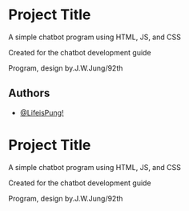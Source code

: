 
# Project Title
A simple chatbot program using HTML, JS, and CSS

Created for the chatbot development guide

Program, design by.J.W.Jung/92th
## Authors

- [@LifeisPung!](https://github.com/Jumdmot)


# Project Title
A simple chatbot program using HTML, JS, and CSS

Created for the chatbot development guide

Program, design by.J.W.Jung/92th